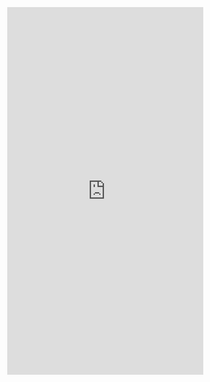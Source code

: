 <iframe  
height=850
width=90%
src="https://ks.wjx.top/vm/mLDYsGz.aspx"  
frameborder=0  
allowfullscreen>
</iframe>